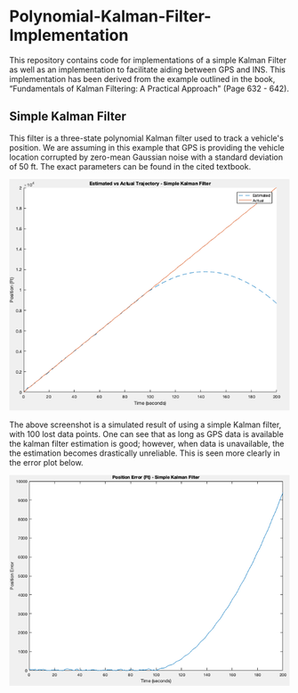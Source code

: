 # Polynomial-Kalman-Filter-Implementation
This repository contains code for implementations of a simple Kalman Filter as well as an implementation to facilitate aiding between GPS and INS. This implementation has been derived from the example outlined in the book, “Fundamentals of Kalman Filtering: A Practical Approach" (Page 632 - 642).

## Simple Kalman Filter
This filter is a three-state polynomial Kalman filter used to track a vehicle's position. We are assuming in this example that GPS is providing the vehicle location corrupted by zero-mean Gaussian noise with a standard deviation of 50 ft. The exact parameters can be found in the cited textbook.

<p align="center">
  <img src="https://github.com/shloksobti/Polynomial-Kalman-Filter-Implementation/blob/master/Screenshots/SimpleKalman1.png" width="512" title="Simple Kalman Filter with lost data points">
</p>

The above screenshot is a simulated result of using a simple Kalman filter, with 100 lost data points. One can see that as long as GPS data is available the kalman filter estimation is good; however, when data is unavailable, the the estimation becomes drastically unreliable. This is seen more clearly in the error plot below.

![alt text](Screenshots/SimpleKalman2.png "Simple Kalman Filter with lost data points - Position Error")



